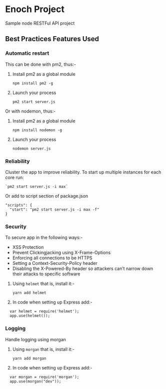 # Enoch Project

Sample node RESTFul API project

## Best Practices Features Used

### Automatic restart

This can be done with pm2, thus:-

1.  Install pm2 as a global module

    `npm install pm2 -g`

2.  Launch your process

    `pm2 start server.js`

Or with nodemon, thus:-

1.  Install pm2 as a global module

    `npm install nodemon -g`

2.  Launch your process

    `nodemon server.js`

### Reliability

Cluster the app to improve reliability. To start up multiple instances for each core run:

    `pm2 start server.js -i max`

Or add to script section of package.json

```
"scripts": {
  "start": "pm2 start server.js -i max -f"
}
```

### Security

To secure app in the following ways:-

* XSS Protection
* Prevent Clickingjacking using X-Frame-Options
* Enforcing all connections to be HTTPS
* Setting a Context-Security-Policy header
* Disabling the X-Powered-By header so attackers can’t narrow down their attacks to specific software

1.  Using `helmet` that is, install it:-

    `yarn add helmet`

2.  In code when setting up Express add:-

```
  var helmet = require('helmet');
  app.use(helmet());
```

### Logging

Handle logging using morgan

1.  Using `morgan` that is, install it:-

    `yarn add morgan`

2.  In code when setting up Express add:-

```
  var morgan = require('morgan');
  app.use(morgan("dev"));
```
